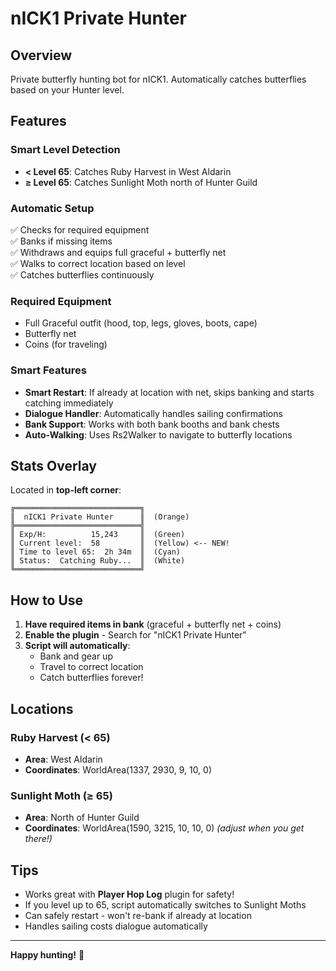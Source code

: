 # nICK1 Private Hunter

## Overview
Private butterfly hunting bot for nICK1. Automatically catches butterflies based on your Hunter level.

## Features

### Smart Level Detection
- **< Level 65**: Catches Ruby Harvest in West Aldarin
- **≥ Level 65**: Catches Sunlight Moth north of Hunter Guild

### Automatic Setup
✅ Checks for required equipment  
✅ Banks if missing items  
✅ Withdraws and equips full graceful + butterfly net  
✅ Walks to correct location based on level  
✅ Catches butterflies continuously  

### Required Equipment
- Full Graceful outfit (hood, top, legs, gloves, boots, cape)
- Butterfly net
- Coins (for traveling)

### Smart Features
- **Smart Restart**: If already at location with net, skips banking and starts catching immediately
- **Dialogue Handler**: Automatically handles sailing confirmations
- **Bank Support**: Works with both bank booths and bank chests
- **Auto-Walking**: Uses Rs2Walker to navigate to butterfly locations

## Stats Overlay

Located in **top-left corner**:

```
╔════════════════════════════╗
║  nICK1 Private Hunter      ║  (Orange)
╠════════════════════════════╣
║ Exp/H:          15,243     ║  (Green)
║ Current level:  58         ║  (Yellow) <-- NEW!
║ Time to level 65:  2h 34m  ║  (Cyan)
║ Status:  Catching Ruby...  ║  (White)
╚════════════════════════════╝
```

## How to Use

1. **Have required items in bank** (graceful + butterfly net + coins)
2. **Enable the plugin** - Search for "nICK1 Private Hunter"
3. **Script will automatically**:
   - Bank and gear up
   - Travel to correct location
   - Catch butterflies forever!

## Locations

### Ruby Harvest (< 65)
- **Area**: West Aldarin
- **Coordinates**: WorldArea(1337, 2930, 9, 10, 0)

### Sunlight Moth (≥ 65)
- **Area**: North of Hunter Guild
- **Coordinates**: WorldArea(1590, 3215, 10, 10, 0) *(adjust when you get there!)*

## Tips

- Works great with **Player Hop Log** plugin for safety!
- If you level up to 65, script automatically switches to Sunlight Moths
- Can safely restart - won't re-bank if already at location
- Handles sailing costs dialogue automatically

---

**Happy hunting!** 🦋

